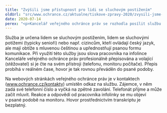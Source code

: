```yaml
---
title: "Zvýšili jsme přístupnost pro lidi se sluchovým postižením"
oldUrl: "src/www.ochrance.cz/aktualne/tiskove-zpravy-2020/zvysili-jsme-pristupnost-pro-lidi-se-sluchovym-postizenim"
date: 2020-07-14
perex: "<p>Kancelář veřejného ochránce práv se rozhodla posílit službu své infolinky pro lidi s postižením nebo pro lidi s horší schopností porozumět mluvenému slovu. Nově mohou využívat přepisu hovoru prostřednictvím tzv. služby transkript.</p>"
---
```


<!-- imported from the old website -->

<p>Služba je určena lidem se sluchovým postižením, lidem se sluchovými potížemi (typicky senioři) nebo např. cizincům, kteří ovládají český jazyk, ale mají obtíže s mluvenou češtinou a upřednostňují psanou formu komunikace. Při využití této služby jsou slova pracovníka na infolince Kanceláře veřejného ochránce práv profesionálně přepisována a volající (stěžovatel) si je čte na svém přístroji (telefonu, monitoru počítače). Přepis probíhá v reálném čase, hovor je tak rovnou převáděn do psané podoby.</p> <p>Na webových stránkách veřejného ochránce práv je v kontaktech (<a href="http://www.ochrance.cz/kontakty">www.ochrance.cz/kontakty</a>) umístěn odkaz na službu. Zájemce, v něm zadá své telefonní číslo a vyčká na zpětné zavolání. Telefonát přijme a může začít mluvit. Reakce a odpovědi od pracovníka infolinky se mu objeví v psané podobě na monitoru. Hovor prostřednictvím transkriptu je bezplatný.</p>
